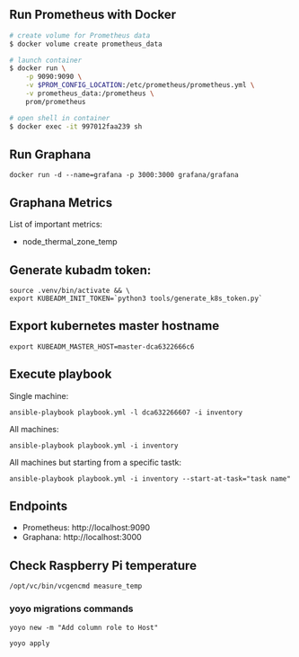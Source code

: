 ## Run Prometheus with Docker

```bash
# create volume for Prometheus data
$ docker volume create prometheus_data

# launch container
$ docker run \
    -p 9090:9090 \
    -v $PROM_CONFIG_LOCATION:/etc/prometheus/prometheus.yml \
    -v prometheus_data:/prometheus \
    prom/prometheus

# open shell in container
$ docker exec -it 997012faa239 sh

```

## Run Graphana

```
docker run -d --name=grafana -p 3000:3000 grafana/grafana
```

## Graphana Metrics

List of important metrics:

* node_thermal_zone_temp

## Generate kubadm token:

```
source .venv/bin/activate && \
export KUBEADM_INIT_TOKEN=`python3 tools/generate_k8s_token.py`
```

## Export kubernetes master hostname

```
export KUBEADM_MASTER_HOST=master-dca6322666c6
```

## Execute playbook

Single machine:

```
ansible-playbook playbook.yml -l dca632266607 -i inventory
```

All machines:

```
ansible-playbook playbook.yml -i inventory
```

All machines but starting from a specific tastk:

```
ansible-playbook playbook.yml -i inventory --start-at-task="task name"
```

## Endpoints

* Prometheus: http://localhost:9090
* Graphana: http://localhost:3000

## Check Raspberry Pi temperature

```
/opt/vc/bin/vcgencmd measure_temp
```

### yoyo migrations commands

```
yoyo new -m "Add column role to Host"
```

```
yoyo apply
```